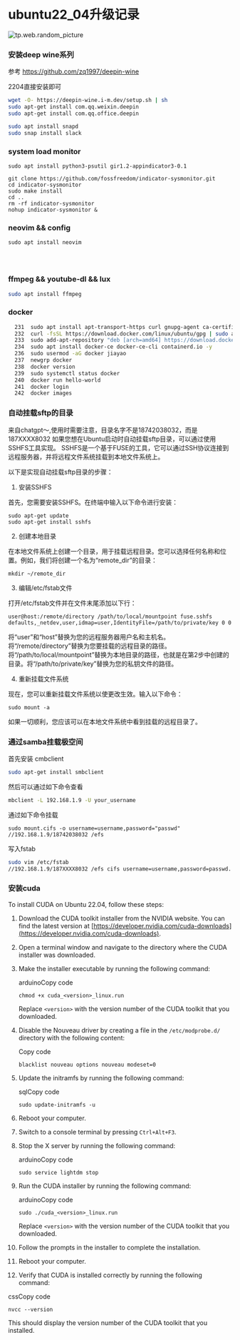 # ubuntu22_04升级记录


<!--more-->

![tp.web.random_picture](https://images.unsplash.com/photo-1497436072909-60f360e1d4b1?crop=entropy&cs=tinysrgb&fit=crop&fm=jpg&h=1080&ixid=MnwxfDB8MXxyYW5kb218MHx8bGFuZHNjYXBlLHdhdGVyfHx8fHx8MTY4MTAyMDIxNQ&ixlib=rb-4.0.3&q=80&utm_campaign=api-credit&utm_medium=referral&utm_source=unsplash_source&w=1920)

### 安装deep wine系列

参考 https://github.com/zq1997/deepin-wine

2204直接安装即可

```bash
wget -O- https://deepin-wine.i-m.dev/setup.sh | sh
sudo apt-get install com.qq.weixin.deepin
sudo apt-get install com.qq.office.deepin
```

```bash
sudo apt install snapd
sudo snap install slack
```



### system load monitor

```
sudo apt install python3-psutil gir1.2-appindicator3-0.1

git clone https://github.com/fossfreedom/indicator-sysmonitor.git
cd indicator-sysmonitor
sudo make install
cd ..
rm -rf indicator-sysmonitor
nohup indicator-sysmonitor &
```


### neovim && config

```
sudo apt install neovim




```


### ffmpeg && youtube-dl && lux
```bash
sudo apt install ffmpeg
```

### docker

```bash
  231  sudo apt install apt-transport-https curl gnupg-agent ca-certificates software-properties-common -y
  232  curl -fsSL https://download.docker.com/linux/ubuntu/gpg | sudo apt-key add -
  233  sudo add-apt-repository "deb [arch=amd64] https://download.docker.com/linux/ubuntu focal stable"
  234  sudo apt install docker-ce docker-ce-cli containerd.io -y
  236  sudo usermod -aG docker jiayao
  237  newgrp docker
  238  docker version
  239  sudo systemctl status docker
  240  docker run hello-world
  241  docker login
  242  docker images

```


### 自动挂载sftp的目录

来自chatgpt～,使用时需要注意，目录名字不是18742038032，而是187XXXX8032
如果您想在Ubuntu启动时自动挂载sftp目录，可以通过使用SSHFS工具实现。 SSHFS是一个基于FUSE的工具，它可以通过SSH协议连接到远程服务器，并将远程文件系统挂载到本地文件系统上。

以下是实现自动挂载sftp目录的步骤：

1. 安装SSHFS

首先，您需要安装SSHFS。在终端中输入以下命令进行安装：

```
sudo apt-get update
sudo apt-get install sshfs
```

2. 创建本地目录

在本地文件系统上创建一个目录，用于挂载远程目录。您可以选择任何名称和位置。例如，我们将创建一个名为“remote_dir”的目录：

```
mkdir ~/remote_dir
```

3. 编辑/etc/fstab文件

打开/etc/fstab文件并在文件末尾添加以下行：

```
user@host:/remote/directory /path/to/local/mountpoint fuse.sshfs defaults,_netdev,user,idmap=user,IdentityFile=/path/to/private/key 0 0
```

将“user”和“host”替换为您的远程服务器用户名和主机名。将“/remote/directory”替换为您要挂载的远程目录的路径。将“/path/to/local/mountpoint”替换为本地目录的路径，也就是在第2步中创建的目录。将“/path/to/private/key”替换为您的私钥文件的路径。

4. 重新挂载文件系统

现在，您可以重新挂载文件系统以使更改生效。输入以下命令：

```
sudo mount -a
```

如果一切顺利，您应该可以在本地文件系统中看到挂载的远程目录了。

### 通过samba挂载极空间

首先安装 cmbclient

```bash
sudo apt-get install smbclient
```

然后可以通过如下命令查看

```bash
mbclient -L 192.168.1.9 -U your_username
```

通过如下命令挂载

```
sudo mount.cifs -o username=username,password="passwd" //192.168.1.9/18742038032 /efs
```

写入fstab

```bash
sudo vim /etc/fstab
//192.168.1.9/187XXXX8032 /efs cifs username=username,password=passwd. 0 0
```

### 安装cuda

To install CUDA on Ubuntu 22.04, follow these steps:

1.  Download the CUDA toolkit installer from the NVIDIA website. You can find the latest version at [https://developer.nvidia.com/cuda-downloads](https://developer.nvidia.com/cuda-downloads).
    
2.  Open a terminal window and navigate to the directory where the CUDA installer was downloaded.
    
3.  Make the installer executable by running the following command:
    
    arduinoCopy code
    
    `chmod +x cuda_<version>_linux.run`
    
    Replace `<version>` with the version number of the CUDA toolkit that you downloaded.
    
4.  Disable the Nouveau driver by creating a file in the `/etc/modprobe.d/` directory with the following content:
    
    Copy code
    
    `blacklist nouveau options nouveau modeset=0`
    
5.  Update the initramfs by running the following command:
    
    sqlCopy code
    
    `sudo update-initramfs -u`
    
6.  Reboot your computer.
    
7.  Switch to a console terminal by pressing `Ctrl+Alt+F3`.
    
8.  Stop the X server by running the following command:
    
    arduinoCopy code
    
    `sudo service lightdm stop`
    
9.  Run the CUDA installer by running the following command:
    
    arduinoCopy code
    
    `sudo ./cuda_<version>_linux.run`
    
    Replace `<version>` with the version number of the CUDA toolkit that you downloaded.
    
10.  Follow the prompts in the installer to complete the installation.
    
11.  Reboot your computer.
    
12.  Verify that CUDA is installed correctly by running the following command:
    

cssCopy code

`nvcc --version`

This should display the version number of the CUDA toolkit that you installed.
